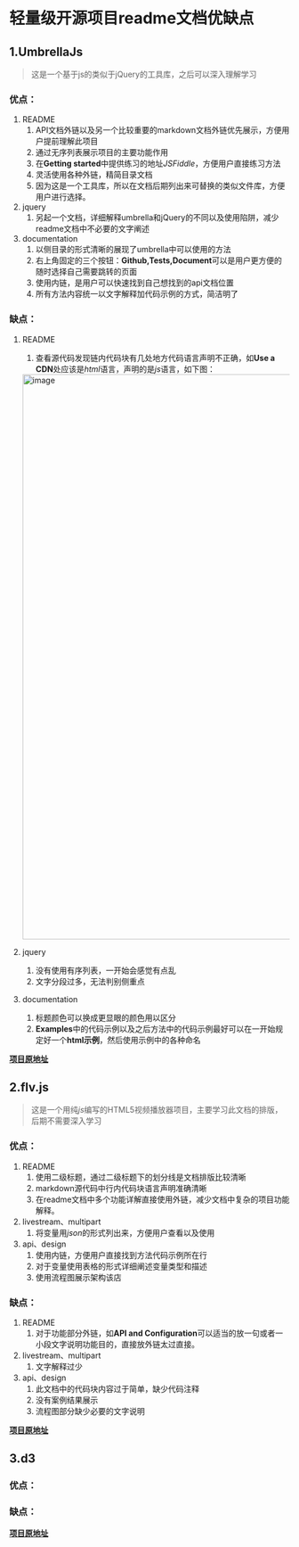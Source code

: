 # 轻量级开源项目readme文档优缺点

## 1.UmbrellaJs
> 这是一个基于js的类似于jQuery的工具库，之后可以深入理解学习

### 优点：
1. README
    1. API文档外链以及另一个比较重要的markdown文档外链优先展示，方便用户提前理解此项目
    2. 通过无序列表展示项目的主要功能作用
    3. 在**Getting started**中提供练习的地址*JSFiddle*，方便用户直接练习方法
    4. 灵活使用各种外链，精简目录文档
    5. 因为这是一个工具库，所以在文档后期列出来可替换的类似文件库，方便用户进行选择。
2. jquery
    1. 另起一个文档，详细解释umbrella和jQuery的不同以及使用陷阱，减少readme文档中不必要的文字阐述
3. documentation
    1. 以侧目录的形式清晰的展现了umbrella中可以使用的方法
    2. 右上角固定的三个按钮：**Github,Tests,Document**可以是用户更方便的随时选择自己需要跳转的页面
    3. 使用内链，是用户可以快速找到自己想找到的api文档位置
    4. 所有方法内容统一以文字解释加代码示例的方式，简洁明了



### 缺点：
1. README
    1. 查看源代码发现链内代码块有几处地方代码语言声明不正确，如**Use a CDN**处应该是*html*语言，声明的是*js*语言，如下图：
    <img width="1014" alt="image" src="https://user-images.githubusercontent.com/70060430/161043213-a7023059-5bd6-4bdb-bc66-0b0b6901f990.png">

2. jquery
    1. 没有使用有序列表，一开始会感觉有点乱
    2. 文字分段过多，无法判别侧重点
3. documentation
    1. 标题颜色可以换成更显眼的颜色用以区分
    2. **Examples**中的代码示例以及之后方法中的代码示例最好可以在一开始规定好一个**html示例**，然后使用示例中的各种命名


[**项目原地址**](https://github.com/franciscop/umbrella)

## 2.flv.js
> 这是一个用纯*js*编写的HTML5视频播放器项目，主要学习此文档的排版，后期不需要深入学习

### 优点：
1. README
    1. 使用二级标题，通过二级标题下的划分线是文档排版比较清晰
    2. markdown源代码中行内代码块语言声明准确清晰
    3. 在readme文档中多个功能详解直接使用外链，减少文档中复杂的项目功能解释。
2. livestream、multipart
    1. 将变量用*json*的形式列出来，方便用户查看以及使用
3. api、design
    1. 使用内链，方便用户直接找到方法代码示例所在行
    2. 对于变量使用表格的形式详细阐述变量类型和描述
    3. 使用流程图展示架构该店


### 缺点：
1. README
    1. 对于功能部分外链，如**API and Configuration**可以适当的放一句或者一小段文字说明功能目的，直接放外链太过直接。
2. livestream、multipart
    1. 文字解释过少
3. api、design
    1. 此文档中的代码块内容过于简单，缺少代码注释
    2. 没有案例结果展示
    3. 流程图部分缺少必要的文字说明

[**项目原地址**](https://github.com/bilibili/flv.js)

## 3.d3

### 优点：


### 缺点：
[**项目原地址**](https://github.com/d3/d3)

